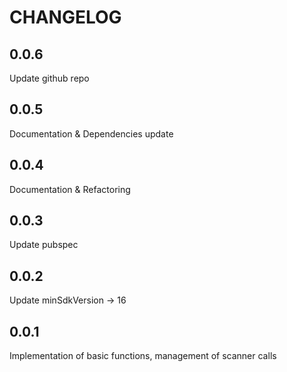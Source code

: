 # CHANGELOG

## 0.0.6

Update github repo

## 0.0.5

Documentation & Dependencies update

## 0.0.4

Documentation & Refactoring

## 0.0.3

Update pubspec

## 0.0.2

Update minSdkVersion -> 16

## 0.0.1

Implementation of basic functions, management of scanner calls
